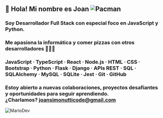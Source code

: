 <!-- 🌌 Joan Simonutti's GitHub README -->

<!-- Decoración opcional tipo ASCII -->
<!-- Podés agregar emojis, arte ASCII o dejarlo minimalista -->


## 👋 Hola! Mi nombre es Joan           ![Pacman](https://user-images.githubusercontent.com/74038190/212284158-e840e285-664b-44d7-b79b-e264b5e54825.gif)

### Soy **Desarrollador Full Stack** con especial foco en **JavaScript** y **Python**. 

### Me apasiona la informática y comer pizzas con otros desarrolladores 🍕👨‍💻<br/>

### JavaScript · TypeScript · React · Node.js · HTML · CSS · Bootstrap · Python · Flask · Django · APIs REST · SQL · SQLAlchemy · MySQL · SQLite · Jest · Git · GitHub

### Estoy abierto a nuevas colaboraciones, proyectos desafiantes y oportunidades para seguir aprendiendo. <br/>¿Charlamos? joansimonutticode@gmail.com

![MarioDev](https://user-images.githubusercontent.com/74038190/225813708-98b745f2-7d22-48cf-9150-083f1b00d6c9.gif)
<!--![Trabajando duro]()-->
<!--![Trabajando duro]()-->
<!--!![Trabajando duro](https://media1.giphy.com/media/v1.Y2lkPTc5MGI3NjExem9mZm9rYzNnaGNjcDQxeG1weWc4MHhmcGwweWZhNTY1NzA4bW5oaSZlcD12MV9pbnRlcm5hbF9naWZfYnlfaWQmY3Q9Zw/UPNV6BECISuMo/giphy.gif)-->
<!--![Trabajando duro](https://media2.giphy.com/media/v1.Y2lkPTc5MGI3NjExcDN1Y2VkendzYzFtYmxjcXNrdWdlZWRyaG80dmt2bjczNzNpN28xNiZlcD12MV9pbnRlcm5hbF9naWZfYnlfaWQmY3Q9Zw/78XCFBGOlS6keY1Bil/giphy.gif)-->
<!--![Trabajando duro](https://media1.giphy.com/media/v1.Y2lkPTc5MGI3NjExcmRydHlla241Y2o1YWYyem04MHY1b3Q2aTJ0OG5qcDhmZHg1M3ZmcSZlcD12MV9pbnRlcm5hbF9naWZfYnlfaWQmY3Q9Zw/487L0pNZKONFN01oHO/giphy.gif)-->
<!-- Este es un comentario en Markdown -->
